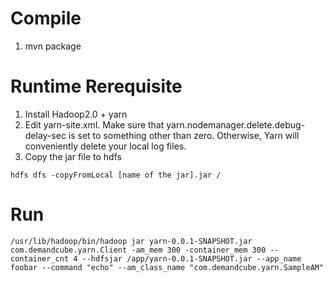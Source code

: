 Compile
=======
1. mvn package


Runtime Rerequisite
===================
1. Install Hadoop2.0 + yarn
2. Edit yarn-site.xml. Make sure that yarn.nodemanager.delete.debug-delay-sec is set to something other than zero. Otherwise, Yarn will conveniently delete your local log files.
3. Copy the jar file to hdfs
```
hdfs dfs -copyFromLocal [name of the jar].jar /
```


Run
===
```
/usr/lib/hadoop/bin/hadoop jar yarn-0.0.1-SNAPSHOT.jar com.demandcube.yarn.Client -am_mem 300 -container_mem 300 --container_cnt 4 --hdfsjar /app/yarn-0.0.1-SNAPSHOT.jar --app_name foobar --command "echo" --am_class_name "com.demandcube.yarn.SampleAM"

```
